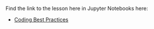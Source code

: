 Find the link to the lesson here in Jupyter Notebooks here:

- [Coding Best Practices](https://github.com/data-bootcamp-v4/lessons/blob/main/1_intro_to_python/quest/self_guided_lessons/1.2_self_guided_good_practices.ipynb)